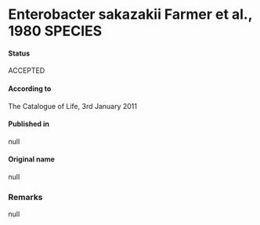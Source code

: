 # Enterobacter sakazakii Farmer et al., 1980 SPECIES

#### Status
ACCEPTED

#### According to
The Catalogue of Life, 3rd January 2011

#### Published in
null

#### Original name
null

### Remarks
null